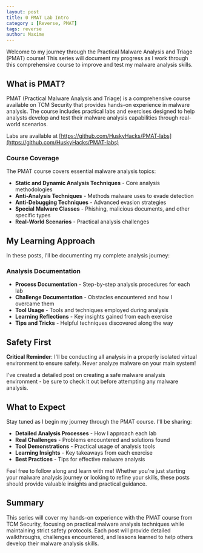 ```yaml
---
layout: post
title: 0 PMAT Lab Intro
category : [Reverse, PMAT]
tags: reverse
author: Maxime
---
```


Welcome to my journey through the Practical Malware Analysis and Triage (PMAT) course! This series will document my progress as I work through this comprehensive course to improve and test my malware analysis skills.

## What is PMAT?

PMAT (Practical Malware Analysis and Triage) is a comprehensive course available on TCM Security that provides hands-on experience in malware analysis. The course includes practical labs and exercises designed to help analysts develop and test their malware analysis capabilities through real-world scenarios. 

Labs are available at [https://github.com/HuskyHacks/PMAT-labs](https://github.com/HuskyHacks/PMAT-labs)

### Course Coverage

The PMAT course covers essential malware analysis topics:

- **Static and Dynamic Analysis Techniques** - Core analysis methodologies
- **Anti-Analysis Techniques** - Methods malware uses to evade detection
- **Anti-Debugging Techniques** - Advanced evasion strategies
- **Special Malware Classes** - Phishing, malicious documents, and other specific types
- **Real-World Scenarios** - Practical analysis challenges

## My Learning Approach

In these posts, I'll be documenting my complete analysis journey:

### Analysis Documentation
- **Process Documentation** - Step-by-step analysis procedures for each lab
- **Challenge Documentation** - Obstacles encountered and how I overcame them
- **Tool Usage** - Tools and techniques employed during analysis
- **Learning Reflections** - Key insights gained from each exercise
- **Tips and Tricks** - Helpful techniques discovered along the way

## Safety First

**Critical Reminder**: I'll be conducting all analysis in a properly isolated virtual environment to ensure safety. Never analyze malware on your main system!

I've created a detailed post on creating a safe malware analysis environment - be sure to check it out before attempting any malware analysis.

## What to Expect

Stay tuned as I begin my journey through the PMAT course. I'll be sharing:

- **Detailed Analysis Processes** - How I approach each lab
- **Real Challenges** - Problems encountered and solutions found
- **Tool Demonstrations** - Practical usage of analysis tools
- **Learning Insights** - Key takeaways from each exercise
- **Best Practices** - Tips for effective malware analysis

Feel free to follow along and learn with me! Whether you're just starting your malware analysis journey or looking to refine your skills, these posts should provide valuable insights and practical guidance.

## Summary

This series will cover my hands-on experience with the PMAT course from TCM Security, focusing on practical malware analysis techniques while maintaining strict safety protocols. Each post will provide detailed walkthroughs, challenges encountered, and lessons learned to help others develop their malware analysis skills.
